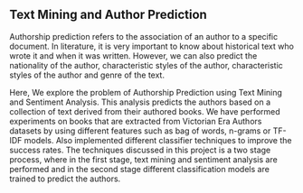 ## Text Mining and Author Prediction

Authorship prediction refers to the association of an author to a specific document. In literature, it is very important to know about historical text who wrote it and when it was written. However, we can also predict the nationality of the author, characteristic styles of the author, characteristic styles of the author and genre of the text.


Here, We explore the problem of Authorship Prediction using Text Mining and Sentiment Analysis. This analysis predicts the authors based on a collection of text derived from their authored books. We have performed experiments on books that are extracted from Victorian Era Authors datasets by using different features such as bag of words, n-grams or TF-IDF models. Also implemented different classifier techniques to improve the success rates. The techniques discussed in this project is a two stage process, where in the first stage, text mining and sentiment analysis are performed and in the second stage different classification models are trained to predict the authors.

 

